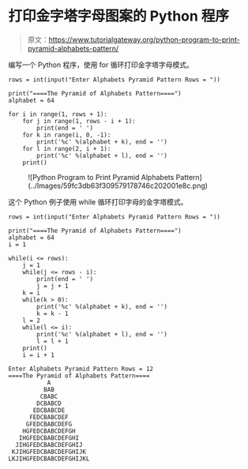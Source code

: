 # 打印金字塔字母图案的 Python 程序

> 原文：<https://www.tutorialgateway.org/python-program-to-print-pyramid-alphabets-pattern/>

编写一个 Python 程序，使用 for 循环打印金字塔字母模式。

```
rows = int(input("Enter Alphabets Pyramid Pattern Rows = "))

print("====The Pyramid of Alphabets Pattern====")
alphabet = 64

for i in range(1, rows + 1):
    for j in range(1, rows - i + 1):
        print(end = ' ')
    for k in range(i, 0, -1):
        print('%c' %(alphabet + k), end = '')
    for l in range(2, i + 1):
        print('%c' %(alphabet + l), end = '')
    print()
```

<figure class="wp-block-image size-large">![Python Program to Print Pyramid Alphabets Pattern](../Images/59fc3db63f309579178746c202001e8c.png)</figure>

这个 Python 例子使用 while 循环打印字母的金字塔模式。

```
rows = int(input("Enter Alphabets Pyramid Pattern Rows = "))

print("====The Pyramid of Alphabets Pattern====")
alphabet = 64
i = 1

while(i <= rows):
    j = 1
    while(j <= rows - i):
        print(end = ' ')
        j = j + 1
    k = i
    while(k > 0):
        print('%c' %(alphabet + k), end = '')
        k = k - 1
    l = 2
    while(l <= i):
        print('%c' %(alphabet + l), end = '')
        l = l + 1
    print()
    i = i + 1
```

```
Enter Alphabets Pyramid Pattern Rows = 12
====The Pyramid of Alphabets Pattern====
           A
          BAB
         CBABC
        DCBABCD
       EDCBABCDE
      FEDCBABCDEF
     GFEDCBABCDEFG
    HGFEDCBABCDEFGH
   IHGFEDCBABCDEFGHI
  JIHGFEDCBABCDEFGHIJ
 KJIHGFEDCBABCDEFGHIJK
LKJIHGFEDCBABCDEFGHIJKL
```